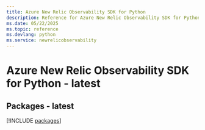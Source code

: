 ```yaml
---
title: Azure New Relic Observability SDK for Python
description: Reference for Azure New Relic Observability SDK for Python
ms.date: 05/22/2025
ms.topic: reference
ms.devlang: python
ms.service: newrelicobservability
---
```

# Azure New Relic Observability SDK for Python - latest
## Packages - latest
[!INCLUDE [packages](new-relic-observability-index.md)]